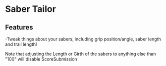 Saber Tailor
=====

## Features
-Tweak things about your sabers, including grip position/angle, saber length and trail length!

Note that adjusting the Length or Girth of the sabers to anything else than "100" will disable ScoreSubmission